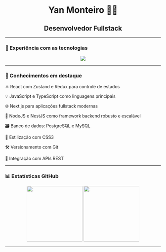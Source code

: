 <h1 align="center">Yan Monteiro 👨‍💻</h1>
<h2 align="center">Desenvolvedor Fullstack </h2>

---
### 🚀 Experiência com as tecnologias

<div align="center"> 
  <img src="https://skillicons.dev/icons?i=html,css,js,ts,react,nextjs,nestjs,postgres,mysql,git" /> 
</div>

---

### 🧠 Conhecimentos em destaque

⚛️ React com Zustand e Redux para controle de estados

💡 JavaScript e TypeScript como linguagens principais

🌐 Next.js para aplicações fullstack modernas

🚀 NodeJS e NestJS como framework backend robusto e escalável

🗃️ Banco de dados: PostgreSQL e MySQL

🎨 Estilização com CSS3

🛠️ Versionamento com Git

🔗 Integração com APIs REST

---

### 📊 Estatísticas GitHub

<p align="center">
  <img height="180em" src="https://github-readme-stats.vercel.app/api?username=yanalmeida2411&show_icons=true&theme=tokyonight&count_private=true" />
  <img height="180em" src="https://github-readme-stats.vercel.app/api/top-langs/?username=yanalmeida2411&layout=compact&theme=tokyonight" />
</p>

---
